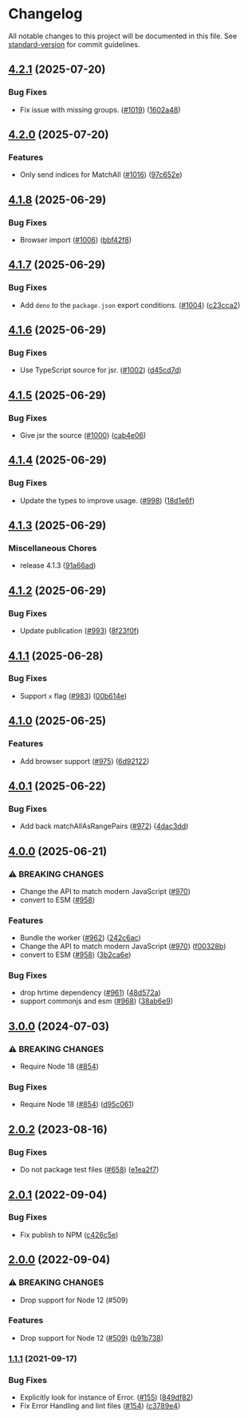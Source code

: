 # Changelog

All notable changes to this project will be documented in this file. See [standard-version](https://github.com/conventional-changelog/standard-version) for commit guidelines.

## [4.2.1](https://github.com/streetsidesoftware/regexp-worker/compare/v4.2.0...v4.2.1) (2025-07-20)


### Bug Fixes

* Fix issue with missing groups. ([#1019](https://github.com/streetsidesoftware/regexp-worker/issues/1019)) ([1602a48](https://github.com/streetsidesoftware/regexp-worker/commit/1602a48e5eba7f598830f0167787b5f985b09d52))

## [4.2.0](https://github.com/streetsidesoftware/regexp-worker/compare/v4.1.8...v4.2.0) (2025-07-20)


### Features

* Only send indices for MatchAll ([#1016](https://github.com/streetsidesoftware/regexp-worker/issues/1016)) ([97c652e](https://github.com/streetsidesoftware/regexp-worker/commit/97c652e6b466d9231279d8d6cc95f12287681e0f))

## [4.1.8](https://github.com/streetsidesoftware/regexp-worker/compare/v4.1.7...v4.1.8) (2025-06-29)


### Bug Fixes

* Browser import ([#1006](https://github.com/streetsidesoftware/regexp-worker/issues/1006)) ([bbf42f8](https://github.com/streetsidesoftware/regexp-worker/commit/bbf42f8c0ddf742a7ab6936f95edfaac7a3bcaeb))

## [4.1.7](https://github.com/streetsidesoftware/regexp-worker/compare/v4.1.6...v4.1.7) (2025-06-29)


### Bug Fixes

* Add `deno` to the `package.json` export conditions. ([#1004](https://github.com/streetsidesoftware/regexp-worker/issues/1004)) ([c23cca2](https://github.com/streetsidesoftware/regexp-worker/commit/c23cca2f3d4debada4d0e35e756d7b8d47e91941))

## [4.1.6](https://github.com/streetsidesoftware/regexp-worker/compare/v4.1.5...v4.1.6) (2025-06-29)


### Bug Fixes

* Use TypeScript source for jsr. ([#1002](https://github.com/streetsidesoftware/regexp-worker/issues/1002)) ([d45cd7d](https://github.com/streetsidesoftware/regexp-worker/commit/d45cd7d73af129309160fd7a9919b6677c87d24d))

## [4.1.5](https://github.com/streetsidesoftware/regexp-worker/compare/v4.1.4...v4.1.5) (2025-06-29)


### Bug Fixes

* Give jsr the source ([#1000](https://github.com/streetsidesoftware/regexp-worker/issues/1000)) ([cab4e06](https://github.com/streetsidesoftware/regexp-worker/commit/cab4e06a7746bbe66b113acd5f1018f07c5c1f99))

## [4.1.4](https://github.com/streetsidesoftware/regexp-worker/compare/v4.1.3...v4.1.4) (2025-06-29)


### Bug Fixes

* Update the types to improve usage. ([#998](https://github.com/streetsidesoftware/regexp-worker/issues/998)) ([18d1e6f](https://github.com/streetsidesoftware/regexp-worker/commit/18d1e6f6a59ff9dfcff165443e4345749137a31b))

## [4.1.3](https://github.com/streetsidesoftware/regexp-worker/compare/v4.1.2...v4.1.3) (2025-06-29)


### Miscellaneous Chores

* release 4.1.3 ([91a66ad](https://github.com/streetsidesoftware/regexp-worker/commit/91a66ad92e1744dd6e1e428379507c629570463b))

## [4.1.2](https://github.com/streetsidesoftware/regexp-worker/compare/v4.1.1...v4.1.2) (2025-06-29)


### Bug Fixes

* Update publication ([#993](https://github.com/streetsidesoftware/regexp-worker/issues/993)) ([8f23f0f](https://github.com/streetsidesoftware/regexp-worker/commit/8f23f0f0cee74d284ef404c6255ab8e12b917b4f))

## [4.1.1](https://github.com/streetsidesoftware/regexp-worker/compare/v4.1.0...v4.1.1) (2025-06-28)


### Bug Fixes

* Support `x` flag ([#983](https://github.com/streetsidesoftware/regexp-worker/issues/983)) ([00b614e](https://github.com/streetsidesoftware/regexp-worker/commit/00b614ee901631a9ae777f646ea8a38ff2593e83))

## [4.1.0](https://github.com/streetsidesoftware/regexp-worker/compare/v4.0.1...v4.1.0) (2025-06-25)


### Features

* Add browser support ([#975](https://github.com/streetsidesoftware/regexp-worker/issues/975)) ([6d92122](https://github.com/streetsidesoftware/regexp-worker/commit/6d9212220807246b01899f438edd7e2e4284871a))

## [4.0.1](https://github.com/streetsidesoftware/regexp-worker/compare/v4.0.0...v4.0.1) (2025-06-22)


### Bug Fixes

* Add back matchAllAsRangePairs ([#972](https://github.com/streetsidesoftware/regexp-worker/issues/972)) ([4dac3dd](https://github.com/streetsidesoftware/regexp-worker/commit/4dac3ddc61422e6f6c053ef985b20989aebd8be1))

## [4.0.0](https://github.com/streetsidesoftware/regexp-worker/compare/v3.0.0...v4.0.0) (2025-06-21)


### ⚠ BREAKING CHANGES

* Change the API to match modern JavaScript ([#970](https://github.com/streetsidesoftware/regexp-worker/issues/970))
* convert to ESM ([#958](https://github.com/streetsidesoftware/regexp-worker/issues/958))

### Features

* Bundle the worker ([#962](https://github.com/streetsidesoftware/regexp-worker/issues/962)) ([242c6ac](https://github.com/streetsidesoftware/regexp-worker/commit/242c6ace3f55916a4d664beae6aa8055e708b957))
* Change the API to match modern JavaScript ([#970](https://github.com/streetsidesoftware/regexp-worker/issues/970)) ([f00328b](https://github.com/streetsidesoftware/regexp-worker/commit/f00328bf6a36c44528a34d31b1649a260c16d141))
* convert to ESM ([#958](https://github.com/streetsidesoftware/regexp-worker/issues/958)) ([3b2ca6e](https://github.com/streetsidesoftware/regexp-worker/commit/3b2ca6edb0c2e76b1843a60a63837ef7e40f314f))


### Bug Fixes

* drop hrtime dependency ([#961](https://github.com/streetsidesoftware/regexp-worker/issues/961)) ([48d572a](https://github.com/streetsidesoftware/regexp-worker/commit/48d572a05c990d54e5b7c2cba8c6f973e360cc35))
* support commonjs and esm ([#968](https://github.com/streetsidesoftware/regexp-worker/issues/968)) ([38ab6e9](https://github.com/streetsidesoftware/regexp-worker/commit/38ab6e925fdadb7fa73187004ac93f492846bfc9))

## [3.0.0](https://github.com/streetsidesoftware/regexp-worker/compare/v2.0.2...v3.0.0) (2024-07-03)

### ⚠ BREAKING CHANGES

- Require Node 18 ([#854](https://github.com/streetsidesoftware/regexp-worker/issues/854))

### Bug Fixes

- Require Node 18 ([#854](https://github.com/streetsidesoftware/regexp-worker/issues/854)) ([d95c061](https://github.com/streetsidesoftware/regexp-worker/commit/d95c06100b5d39c84b0d73c74d7276cc4511ebdb))

## [2.0.2](https://github.com/streetsidesoftware/regexp-worker/compare/v2.0.1...v2.0.2) (2023-08-16)

### Bug Fixes

- Do not package test files ([#658](https://github.com/streetsidesoftware/regexp-worker/issues/658)) ([e1ea2f7](https://github.com/streetsidesoftware/regexp-worker/commit/e1ea2f7c8786864ed9d0b3bc625fa2c7e2a2b647))

## [2.0.1](https://github.com/streetsidesoftware/regexp-worker/compare/v2.0.0...v2.0.1) (2022-09-04)

### Bug Fixes

- Fix publish to NPM ([c426c5e](https://github.com/streetsidesoftware/regexp-worker/commit/c426c5e754507e3e92c871d1b8dcfa6a50325a87))

## [2.0.0](https://github.com/streetsidesoftware/regexp-worker/compare/v1.1.1...v2.0.0) (2022-09-04)

### ⚠ BREAKING CHANGES

- Drop support for Node 12 (#509)

### Features

- Drop support for Node 12 ([#509](https://github.com/streetsidesoftware/regexp-worker/issues/509)) ([b91b738](https://github.com/streetsidesoftware/regexp-worker/commit/b91b7388847dbcd524bea6729856b414ebffc881))

### [1.1.1](https://github.com/streetsidesoftware/regexp-worker/compare/v1.1.0...v1.1.1) (2021-09-17)

### Bug Fixes

- Explicitly look for instance of Error. ([#155](https://github.com/streetsidesoftware/regexp-worker/issues/155)) ([849df82](https://github.com/streetsidesoftware/regexp-worker/commit/849df82b13ee9b3308a7515dd9edb6dc31662e3a))
- Fix Error Handling and lint files ([#154](https://github.com/streetsidesoftware/regexp-worker/issues/154)) ([c3789e4](https://github.com/streetsidesoftware/regexp-worker/commit/c3789e4c406aafa51ad99e5098314d851e27e934))
